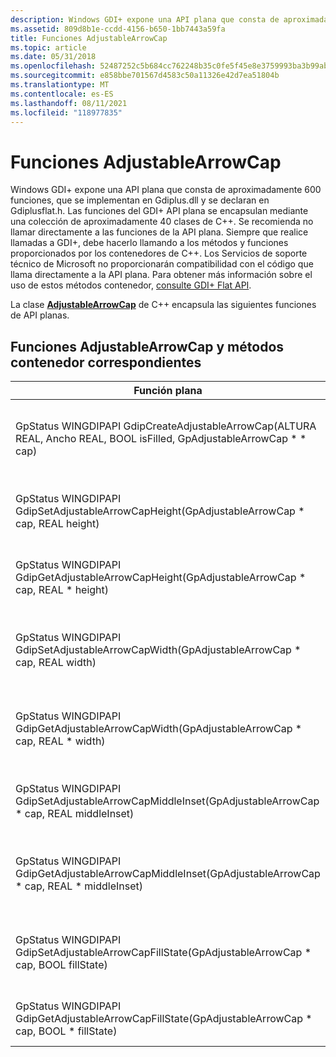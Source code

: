 ```yaml
---
description: Windows GDI+ expone una API plana que consta de aproximadamente 600 funciones. La clase AdjustableArrowCap de C++ encapsula estas funciones de API planas.
ms.assetid: 809d8b1e-ccdd-4156-b650-1bb7443a59fa
title: Funciones AdjustableArrowCap
ms.topic: article
ms.date: 05/31/2018
ms.openlocfilehash: 52487252c5b684cc762248b35c0fe5f45e8e3759993ba3b99ab01343b84c412d
ms.sourcegitcommit: e858bbe701567d4583c50a11326e42d7ea51804b
ms.translationtype: MT
ms.contentlocale: es-ES
ms.lasthandoff: 08/11/2021
ms.locfileid: "118977835"
---
```

# <a name="adjustablearrowcap-functions"></a>Funciones AdjustableArrowCap

Windows GDI+ expone una API plana que consta de aproximadamente 600 funciones, que se implementan en Gdiplus.dll y se declaran en Gdiplusflat.h. Las funciones del GDI+ API plana se encapsulan mediante una colección de aproximadamente 40 clases de C++. Se recomienda no llamar directamente a las funciones de la API plana. Siempre que realice llamadas a GDI+, debe hacerlo llamando a los métodos y funciones proporcionados por los contenedores de C++. Los Servicios de soporte técnico de Microsoft no proporcionarán compatibilidad con el código que llama directamente a la API plana. Para obtener más información sobre el uso de estos métodos contenedor, [consulte GDI+ Flat API](-gdiplus-flatapi-flat.md).

La clase [**AdjustableArrowCap**](/windows/desktop/api/gdipluslinecaps/nl-gdipluslinecaps-adjustablearrowcap) de C++ encapsula las siguientes funciones de API planas.

## <a name="adjustablearrowcap-functions-and-corresponding-wrapper-methods"></a>Funciones AdjustableArrowCap y métodos contenedor correspondientes



| Función plana                                                                                                          | Método contenedor                                                                                                                | Descripción                                                                                                                                                                                                                              |
|------------------------------------------------------------------------------------------------------------------------|-------------------------------------------------------------------------------------------------------------------------------|------------------------------------------------------------------------------------------------------------------------------------------------------------------------------------------------------------------------------------------|
| GpStatus WINGDIPAPI GdipCreateAdjustableArrowCap(ALTURA REAL, Ancho REAL, BOOL isFilled, GpAdjustableArrowCap \* \* cap) | [**AdjustableArrowCap::AdjustableArrowCap**](/windows/win32/api/gdipluslinecaps/nf-gdipluslinecaps-adjustablearrowcap-adjustablearrowcap(inreal_inreal_inbool)) | Crea un extremo de línea de flecha ajustable con el alto y el ancho especificados. El extremo de la línea de flecha se puede rellenar o no rellenar. El valor predeterminado del conjunto intermedio es cero.                                                                              |
| GpStatus WINGDIPAPI GdipSetAdjustableArrowCapHeight(GpAdjustableArrowCap \* cap, REAL height)                           | [**AdjustableArrowCap::SetHeight**](/windows/desktop/api/Gdipluslinecaps/nf-gdipluslinecaps-adjustablearrowcap-setheight)                                  | El [**método AdjustableArrowCap::SetHeight**](/windows/desktop/api/Gdipluslinecaps/nf-gdipluslinecaps-adjustablearrowcap-setheight) establece el alto del extremo de la flecha. Esta es la distancia desde la base de la flecha hasta su vértice.                                 |
| GpStatus WINGDIPAPI GdipGetAdjustableArrowCapHeight(GpAdjustableArrowCap \* cap, REAL \* height)                         | [**AdjustableArrowCap::GetHeight**](/windows/desktop/api/Gdipluslinecaps/nf-gdipluslinecaps-adjustablearrowcap-getheight)                                         | El [**método AdjustableArrowCap::GetHeight**](/windows/desktop/api/Gdipluslinecaps/nf-gdipluslinecaps-adjustablearrowcap-getheight) obtiene el alto del extremo de la flecha. El alto es la distancia desde la base de la flecha hasta su vértice.                                  |
| GpStatus WINGDIPAPI GdipSetAdjustableArrowCapWidth(GpAdjustableArrowCap \* cap, REAL width)                             | [**AdjustableArrowCap::SetWidth**](/windows/desktop/api/Gdipluslinecaps/nf-gdipluslinecaps-adjustablearrowcap-setwidth)                                     | El [**método AdjustableArrowCap::SetWidth**](/windows/desktop/api/Gdipluslinecaps/nf-gdipluslinecaps-adjustablearrowcap-setwidth) establece el ancho del extremo de flecha. El ancho es la distancia entre los puntos de conexión de la base de la flecha.                          |
| GpStatus WINGDIPAPI GdipGetAdjustableArrowCapWidth(GpAdjustableArrowCap \* cap, REAL \* width)                           | [**AdjustableArrowCap::GetWidth**](/windows/desktop/api/Gdipluslinecaps/nf-gdipluslinecaps-adjustablearrowcap-getwidth)                                           | El [**método AdjustableArrowCap::GetWidth**](/windows/desktop/api/Gdipluslinecaps/nf-gdipluslinecaps-adjustablearrowcap-getwidth) obtiene el ancho del extremo de flecha. El ancho es la distancia entre los puntos de conexión de la base de la flecha.                                |
| GpStatus WINGDIPAPI GdipSetAdjustableArrowCapMiddleInset(GpAdjustableArrowCap \* cap, REAL middleInset)                 | [**AdjustableArrowCap::SetMiddleInset**](/windows/desktop/api/Gdipluslinecaps/nf-gdipluslinecaps-adjustablearrowcap-setmiddleinset)                   | El [**método AdjustableArrowCap::SetMiddleInset**](/windows/desktop/api/Gdipluslinecaps/nf-gdipluslinecaps-adjustablearrowcap-setmiddleinset) establece el número de unidades que el punto medio de la base desplaza hacia el vértice.                                 |
| GpStatus WINGDIPAPI GdipGetAdjustableArrowCapMiddleInset(GpAdjustableArrowCap \* cap, REAL \* middleInset)<br/>    | [**AdjustableArrowCap::GetMiddleInset**](/windows/desktop/api/Gdipluslinecaps/nf-gdipluslinecaps-adjustablearrowcap-getmiddleinset)                               | El [**método AdjustableArrowCap::GetMiddleInset**](/windows/desktop/api/Gdipluslinecaps/nf-gdipluslinecaps-adjustablearrowcap-getmiddleinset) obtiene el valor del inset. El conjunto central es el número de unidades que el punto medio de la base se desplaza hacia el vértice. |
| GpStatus WINGDIPAPI GdipSetAdjustableArrowCapFillState(GpAdjustableArrowCap \* cap, BOOL fillState)<br/>          | [**AdjustableArrowCap::SetFillState**](/windows/desktop/api/Gdipluslinecaps/nf-gdipluslinecaps-adjustablearrowcap-setfillstate)                          | El [**método AdjustableArrowCap::SetFillState**](/windows/desktop/api/Gdipluslinecaps/nf-gdipluslinecaps-adjustablearrowcap-setfillstate) establece el estado de relleno del extremo de flecha. Si no se rellena el extremo de la flecha, solo se dibuja el contorno.                         |
| GpStatus WINGDIPAPI GdipGetAdjustableArrowCapFillState(GpAdjustableArrowCap \* cap, BOOL \* fillState)<br/>        | [**AdjustableArrowCap::IsFilled**](/windows/desktop/api/Gdipluslinecaps/nf-gdipluslinecaps-adjustablearrowcap-isfilled)                                           | El [**método AdjustableArrowCap::IsFilled**](/windows/desktop/api/Gdipluslinecaps/nf-gdipluslinecaps-adjustablearrowcap-isfilled) determina si se rellena el extremo de la flecha.                                                                                               |



 

 

